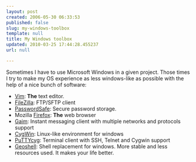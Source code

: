 ```yaml
---
layout: post
created: 2006-05-30 06:33:53
published: false
slug: my-windows-toolbox
template: null
title: My Windows toolbox
updated: 2010-03-25 17:44:28.455237
url: null

---
```


Sometimes I have to use Microsoft Windows in a given project. Those times I try to make my OS experience as less windows-like as possible with the help of a nice bunch of software:

- [Vim][]: 
**The** text editor.
- [FileZilla][]: 
FTP/SFTP client
- [PasswordSafe][]: 
Secure password storage.
- Mozilla [Firefox][]: 
**The** web browser
- [Gaim][]: 
Instant messaging client with multiple networks and protocols support
- [CygWin][]: 
Linux-like environment for windows
- [PuTTYcyg][]: 
Terminal client with SSH, Telnet and Cygwin support
- [Geoshell][]: 
Shell replacement for windows. More stable and less resources used. It makes your life better.

[puttycyg]: http://gecko.gc.maricopa.edu/~medgar/puttycyg/
[geoshell]: http://www.geoshell.com/
[gaim]: http://gaim.sourceforge.net/
[cygwin]: http://www.cygwin.com/
[vim]: http://www.vim.org/download.php#pc
[filezilla]: http://sourceforge.net/projects/filezilla/
[firefox]: http://www.mozilla.com/
[passwordsafe]: http://passwordsafe.sourceforge.net/


